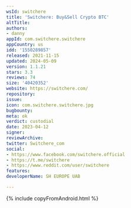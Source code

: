 ```yaml
---
wsId: switchere
title: 'Switchere: Buy&Sell Crypto BTC'
altTitle: 
authors:
- danny
appId: com.switchere.switchere
appCountry: us
idd: '1550289857'
released: 2021-11-15
updated: 2024-05-09
version: 1.1.21
stars: 3.3
reviews: 74
size: '40420352'
website: https://switchere.com/
repository: 
issue: 
icon: com.switchere.switchere.jpg
bugbounty: 
meta: ok
verdict: custodial
date: 2023-04-12
signer: 
reviewArchive: 
twitter: Switchere_com
social:
- https://www.facebook.com/switchere.official
- https://t.me/switchere
- https://www.reddit.com/user/switchere
features: 
developerName: SH EUROPE UAB

---
```


{% include copyFromAndroid.html %}

